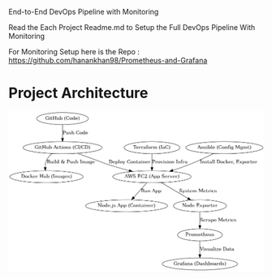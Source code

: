 End-to-End DevOps Pipeline with Monitoring

Read the Each Project Readme.md to Setup the Full DevOps Pipeline With Monitoring

For Monitoring Setup here is the Repo : https://github.com/hanankhan98/Prometheus-and-Grafana

# Project Architecture

![DevOps Monitoring Pipeline](devops_monitoring_pipeline.png)
